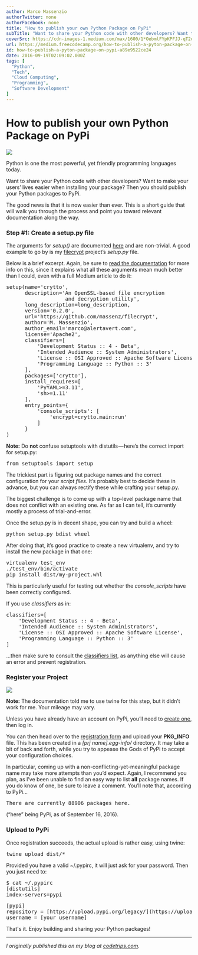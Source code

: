 ```yaml
---
author: Marco Massenzio
authorTwitter: none
authorFacebook: none
title: "How to publish your own Python Package on PyPi"
subTitle: "Want to share your Python code with other developers? Want to make your users’ lives easier when installing your package? Then you should..."
coverSrc: https://cdn-images-1.medium.com/max/1600/1*OebmlFYpKPFJJ-qT2qSfiA.jpeg
url: https://medium.freecodecamp.org/how-to-publish-a-pyton-package-on-pypi-a89e9522ce24
id: how-to-publish-a-pyton-package-on-pypi-a89e9522ce24
date: 2016-09-19T02:09:02.000Z
tags: [
  "Python",
  "Tech",
  "Cloud Computing",
  "Programming",
  "Software Development"
]
---
```

# How to publish your own Python Package on PyPi



![](https://cdn-images-1.medium.com/max/1600/1*OebmlFYpKPFJJ-qT2qSfiA.jpeg)

Python is one the most powerful, yet friendly programming languages today.



Want to share your Python code with other developers? Want to make your users’ lives easier when installing your package? Then you should publish your Python packages to PyPi.

The good news is that it is now easier than ever. This is a short guide that will walk you through the process and point you toward relevant documentation along the way.

### Step #1: Create a setup.py file

The arguments for _setup()_ are documented [here](https://packaging.python.org/distributing/#setup-args) and are non-trivial. A good example to go by is my [filecrypt](https://github.com/massenz/filecrypt) project’s _setup.py_ file.

Below is a brief excerpt. Again, be sure to [read the documentation](https://packaging.python.org/distributing/#setup-args) for more info on this, since it explains what all these arguments mean much better than I could, even with a full Medium article to do it:

<pre name="55f8" id="55f8" class="graf graf--pre graf-after--p">setup(name='crytto',  
      description='An OpenSSL-based file encryption   
                   and decryption utility',  
      long_description=long_description,  
      version='0.2.0',  
      url='https://github.com/massenz/filecrypt',  
      author='M. Massenzio',  
      author_email='marco@alertavert.com',  
      license='Apache2',  
      classifiers=[  
          'Development Status :: 4 - Beta',  
          'Intended Audience :: System Administrators',  
          'License :: OSI Approved :: Apache Software License',  
          'Programming Language :: Python :: 3'  
      ],  
      packages=['crytto'],  
      install_requires=[  
          'PyYAML>=3.11',  
          'sh>=1.11'  
      ],  
      entry_points={  
          'console_scripts': [  
              'encrypt=crytto.main:run'  
          ]  
      }  
)</pre>

**Note:** Do **not** confuse setuptools with distutils — here’s the correct import for setup.py:

<pre name="90aa" id="90aa" class="graf graf--pre graf-after--p">from setuptools import setup</pre>

The trickiest part is figuring out package names and the correct configuration for your _script files._ It’s probably best to decide these in advance, but you can always rectify these while crafting your setup.py.

The biggest challenge is to come up with a top-level package name that does not conflict with an existing one. As far as I can tell, it’s currently mostly a process of trial-and-error.

Once the setup.py is in decent shape, you can try and build a wheel:

<pre name="af15" id="af15" class="graf graf--pre graf-after--p">python setup.py bdist_wheel</pre>

After doing that, it’s good practice to create a new virtualenv, and try to install the new package in that one:

<pre name="fe73" id="fe73" class="graf graf--pre graf-after--p">virtualenv test_env  
./test_env/bin/activate  
pip install dist/my-project.whl</pre>

This is particularly useful for testing out whether the _console_scripts_ have been correctly configured.

If you use _classifiers_ as in:

<pre name="2492" id="2492" class="graf graf--pre graf-after--p">classifiers=[   
    'Development Status :: 4 - Beta',   
    'Intended Audience :: System Administrators',   
    'License :: OSI Approved :: Apache Software License',  
    'Programming Language :: Python :: 3'  
]</pre>

…then make sure to consult the [classifiers list](https://pypi.python.org/pypi?%3Aaction=list_classifiers), as anything else will cause an error and prevent registration.

### Register your Project



![](https://cdn-images-1.medium.com/max/1600/1*ZSCeHQf08mD0hKaxMIUYCw.jpeg)



**Note:** The documentation told me to use twine for this step, but it didn’t work for me. Your mileage may vary.

Unless you have already have an account on PyPi, you’ll need to [create one](https://pypi.python.org/pypi?%3Aaction=register_form), then log in.

You can then head over to the [registration form](https://pypi.python.org/pypi?%3Aaction=submit_form) and upload your **PKG_INFO** file. This has been created in a _[prj name].egg-info/_ directory. It may take a bit of back and forth, while you try to appease the Gods of PyPi to accept your configuration choices.

In particular, coming up with a non-conflicting-yet-meaningful package name may take more attempts than you’d expect. Again, I recommend you plan, as I’ve been unable to find an easy way to list **all** package names. If you do know of one, be sure to leave a comment. You’ll note that, according to PyPi…

<pre name="1219" id="1219" class="graf graf--pre graf-after--p">There are currently 88906 packages here.</pre>

(“here” being PyPi, as of September 16, 2016).

### Upload to PyPi

Once registration succeeds, the actual upload is rather easy, using twine:

<pre name="cd1f" id="cd1f" class="graf graf--pre graf-after--p">twine upload dist/*</pre>

Provided you have a valid ~/.pypirc, it will just ask for your password. Then you just need to:

<pre name="6fdf" id="6fdf" class="graf graf--pre graf-after--p">$ cat ~/.pypirc   
[distutils]   
index-servers=pypi</pre>

<pre name="b1d5" id="b1d5" class="graf graf--pre graf-after--pre">[pypi]   
repository = [https://upload.pypi.org/legacy/](https://upload.pypi.org/legacy/)   
username = [your username]</pre>

That's it. Enjoy building and sharing your Python packages!











* * *







_I originally published this on my blog at_ [_codetrips.com_](https://codetrips.com/2016/09/19/how-to-publish-a-pyton-package-on-pypi/)_._









